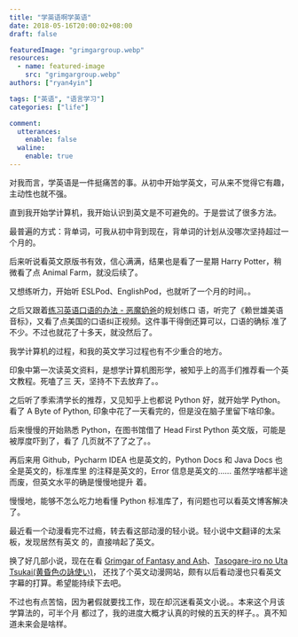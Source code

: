 ```yaml
---
title: "学英语啊学英语"
date: 2018-05-16T20:00:02+08:00
draft: false

featuredImage: "grimgargroup.webp"
resources:
  - name: featured-image
    src: "grimgargroup.webp"
authors: ["ryan4yin"]

tags: ["英语", "语言学习"]
categories: ["life"]

comment:
  utterances:
    enable: false
  waline:
    enable: true
---
```


对我而言，学英语是一件挺痛苦的事。从初中开始学英文，可从来不觉得它有趣，主动性也就不强。

直到我开始学计算机，我开始认识到英文是不可避免的。于是尝试了很多方法。

最普遍的方式：背单词，可我从初中背到现在，背单词的计划从没哪次坚持超过一个月的。

后来听说看英文原版书有效，信心满满，结果也是看了一星期 Harry Potter，稍微看了点 Animal
Farm，就没后续了。

又想练听力，开始听 ESLPod、EnglishPod，也就听了一个月的时间。。

之后又跟着[练习英语口语的办法 - 恶魔奶爸](https://zhuanlan.zhihu.com/p/20836532)的规划练口
语，听完了《赖世雄美语音标》，又看了点美国的口语纠正视频。这件事干得倒还算可以，口语的确标
准了不少。不过也就花了十多天，就没然后了。

我学计算机的过程，和我的英文学习过程也有不少重合的地方。

印象中第一次读英文资料，是想学计算机图形学，被知乎上的高手们推荐看一个英文教程。死嗑了三
天，坚持不下去放弃了。。

之后听了季索清学长的推荐，又见知乎上也都说 Python 好，就开始学 Python。看了 A Byte of
Python, 印象中花了一天看完的，但是没在脑子里留下啥印象。

后来慢慢的开始熟悉 Python，在图书馆借了 Head First Python 英文版，可能是被厚度吓到了，看了
几页就不了了之了。。

再后来用 Github，Pycharm IDEA 也是英文的，Python Docs 和 Java Docs 也全是英文的，标准库里
的注释是英文的，Error 信息是英文的...... 虽然学啥都半途而废，但英文水平的确是慢慢地提升
着。

慢慢地，能够不怎么吃力地看懂 Python 标准库了，有问题也可以看英文博客解决了。

最近看一个动漫看完不过瘾，转去看这部动漫的轻小说。轻小说中文翻译的太呆板，发现居然有英文
的，直接啃起了英文。

换了好几部小说，现在在看
[Grimgar of Fantasy and Ash](https://www.baka-tsuki.org/project/index.php?title=Hai_to_Gensou_no_Grimgar)、[Tasogare-iro no Uta Tsukai(黄昏色の詠使い)](https://www.baka-tsuki.org/project/index.php?title=Tasogare-iro_no_Uta_Tsukai)，
还找了个英文动漫网站，颇有以后看动漫也只看英文字幕的打算。希望能持续下去吧。

不过也有点苦恼，因为暑假就要找工作，现在却沉迷看英文小说。。本来这个月该学算法的，可半个月
都过了，我的进度大概才认真的时候的五天的样子。。真不知道未来会是啥样。
